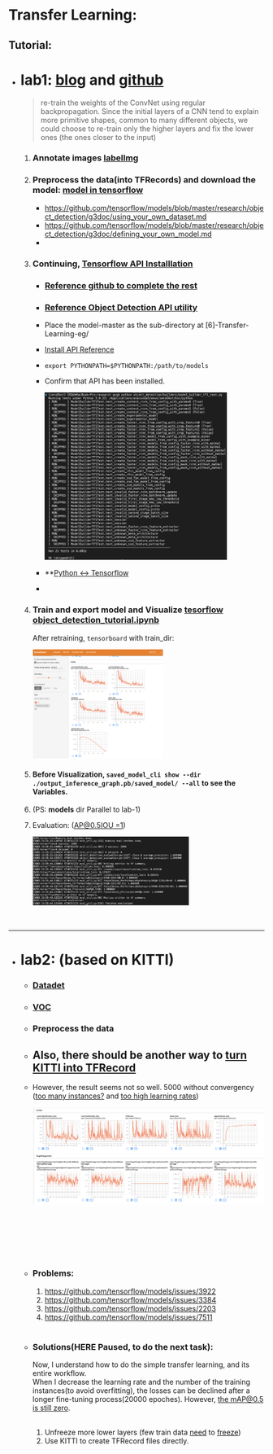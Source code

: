 # Transfer Learning:
## Tutorial:

- # lab1: [blog](https://averdones.github.io/tensorflow-object-detection-star-wars) and [github](https://github.com/averdones/star_wars_object_detection)

  > re-train the weights of the ConvNet using regular backpropagation. Since the initial layers of a CNN tend to explain more primitive shapes, common to many different objects, we could choose to re-train only the higher layers and fix the lower ones (the ones closer to the input)

  1. ### Annotate images [labelImg](https://github.com/heartexlabs/labelImg)
  
  2. ### Preprocess the data(into TFRecords) and download the model: [model in tensorflow](https://github.com/tensorflow/models/blob/master/research/object_detection/g3doc/tf1_detection_zoo.md)
      - https://github.com/tensorflow/models/blob/master/research/object_detection/g3doc/using_your_own_dataset.md
     - https://github.com/tensorflow/models/blob/master/research/object_detection/g3doc/defining_your_own_model.md
     - 
  
  3.  ### Continuing, [Tensorflow API Installlation](https://github.com/tensorflow/models/blob/master/research/object_detection/g3doc/tf1.md)
      - ### [Reference github to complete the rest](https://github.com/git-hamza/Object_Detection)
      
      - ### [Reference Object Detection API utility](https://www.guyuehome.com/29950)
      
      - Place the model-master as the sub-directory at [6]-Transfer-Learning-eg/
      
      - [Install API Reference](https://tensorflow-object-detection-api-tutorial.readthedocs.io/en/2.2.0/install.html#install-the-object-detection-api)
      
      - `export PYTHONPATH=$PYTHONPATH:/path/to/models`
      
      - Confirm that API has been installed.
      
        <img src="md_img/image-20221001022238510.png" alt="md_img/image-20221001022238510" style="zoom:35%;" />
      
      - **[Python <-> Tensorflow](https://tensorflow.google.cn/install/source_windows#cpu)  
      
      - 
      
  4. ### Train and export model and Visualize [tesorflow object_detection_tutorial.ipynb](https://github.com/tensorflow/models/blob/master/research/object_detection/colab_tutorials/object_detection_tutorial.ipynb) 
  
      After retraining, `tensorboard` with train_dir:
  
      <img src="md_img/image-20221001215649701.png" alt="md_img/image-20221001215649701" style="zoom:25%;" /> 
      
  5. #### Before Visualization, `saved_model_cli show --dir ./output_inference_graph.pb/saved_model/ --all` to see the Variables.
  
  6. (PS: **models** dir Parallel to lab-1)
  
  7. Evaluation: ([AP@0.5IOU =1](https://www.researchgate.net/figure/Average-precision-during-training-Note-AP05IOU-refers-to-the-average-precision-at-IoU_fig2_358518927))
  
      <img src="md_img/image-20221003195759217.png" alt="md_img/image-20221003195759217" style="zoom:30%;" align='left'/> <br><br><br><br><br><br><br><br><br><br>

---

- # lab2: (based on KITTI)
  - ### [Datadet](https://blog.csdn.net/weixin_44003563/article/details/105384659?spm=1001.2101.3001.6650.1&utm_medium=distribute.pc_relevant.none-task-blog-2%7Edefault%7ECTRLIST%7ERate-1-105384659-blog-103913361.pc_relevant_3mothn_strategy_recovery&depth_1-utm_source=distribute.pc_relevant.none-task-blog-2%7Edefault%7ECTRLIST%7ERate-1-105384659-blog-103913361.pc_relevant_3mothn_strategy_recovery&utm_relevant_index=2)
  
  - ### [VOC](https://arleyzhang.github.io/articles/1dc20586/)
  
  - ### Preprocess the data
  
  - ## Also, there should be another way to [turn KITTI into TFRecord](https://github.com/tensorflow/models/blob/master/research/object_detection/dataset_tools/create_kitti_tf_record.py)
  
  - However, the result seems not so well. 5000 without convergency ([too many instances?](https://zhuanlan.zhihu.com/p/98666173) and [too high learning rates](https://blog.csdn.net/ytusdc/article/details/107738749))
  
    <img src="md_img/image-20221003113652974.png" alt="md_img/image-20221003113652974" style="zoom:50%;" />

  <br><br><br><br><br>

  - ### Problems:
    1. https://github.com/tensorflow/models/issues/3922
    2. https://github.com/tensorflow/models/issues/3384
    3. https://github.com/tensorflow/models/issues/2203
    4. https://github.com/tensorflow/models/issues/7511


  <br>

  - ### Solutions(HERE Paused, to do the next task):
    Now, I understand how to do the simple transfer learning, and its entire workflow.  
    When I decrease the learning rate and the number of the training instances(to avoid overfitting), the losses can be declined after a longer fine-tuning process(20000 epoches). However, [the mAP@0.5 is still zero](https://www.zhihu.com/question/490796220).
    
    <br>  
      
    1. Unfreeze more lower layers (few train data [need](https://www.zhihu.com/question/383807358) to [freeze](https://www.cnblogs.com/shanqiu24/p/15844457.html)) 
    2. Use KITTI to create TFRecord files directly.
